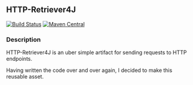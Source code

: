 ## HTTP-Retriever4J

[![Build Status](https://travis-ci.org/cbm64chris/http-retriever4j.svg?branch=main)](https://travis-ci.org/cbm64chris/http-retriever4j)
[![Maven Central](https://maven-badges.herokuapp.com/maven-central/com.fluffyluffs/http-retriever4j/badge.svg)](https://maven-badges.herokuapp.com/maven-central/com.fluffyluffs/http-retriever4j/)

### Description
HTTP-Retriever4J is an uber simple artifact for sending requests to HTTP endpoints.

Having written the code over and over again, I decided to make this reusable asset.